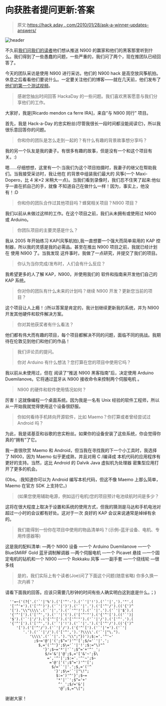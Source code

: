 # 向获胜者提问更新:答案

> 原文:[https://hack aday . com/2010/01/28/ask-a-winner-updates-answers/](https://hackaday.com/2010/01/28/ask-a-winner-updates-answers/)

![](../Images/13ba4f486fdfc4095f836b57f92a8457.png "header")

不久前[我们问我们的读者](http://hackaday.com/2010/01/09/ask-a-winner/)他们想从推送 N900 的赢家和他们的黑客那里听到什么。我们得到了一些愚蠢的问题，一些严重的，我们问了两个，现在推团队已经回答了。

今天的团队采访是使用 N900 进行采访。他们的 N900 hack 是高空放风筝航拍。休息之后看看他们要说什么。一定要关注他们的博客——就在几天前，他们发布了[他们的第一个测试视频](http://www.youtube.com/watch?v=M4olrrFIaIo)。

>感谢您抽出时间回答 HackaDay 的一些问题。我们喜欢黑客愿意与我们分享他们的工作。

大家好，我是[Ricardo mendon ca ferre IRA]，来自“与 N900 同行”
项目。

首先，我是 Hack-a-Day 的忠实粉丝(尽管我很长一段时间都没能阅读它)，所以我很乐意回答你的问题。

>你和你的团队是怎么走到一起的？有什么有趣的背景故事想分享吗？

我的另一个队友是我的妻子。有很多有趣的故事，但是没有一个和这个项目有关。:)

嗯……仔细想想，这里有一个:当我们为这个项目拍摄时，我妻子的继父在帮助我们。当我接受采访时，我让他在
的背景中组装我们最大的
风筝(一个 Maxi-Dopero，比 4 米×2 米稍大一点)。当我们看到录像时，我们忍不住笑了起来:他似乎一直在抓自己的手，就像
不知道自己在做什么一样！因为，事实上，他没有！:D

>你和你的团队合作过其他项目吗？蜂窝相关项目？N900 项目？

我们以前从未做过这样的工作。在这个项目之前，我们从未拥有或使用过 N900 或 Arduino。

>你团队项目的主要灵感是什么？

我从 2005 年开始练习 KAP(风筝航拍),我一直想要一个强大而简单易用的 KAP 控制器，所以我的灵感是我的必需品。甚至在推出 N900 项目之前，我就已经计划在
使用 N900 了。当我发现
这件事时，我做了一点研究，并提交了我们的项目。

>你认为当你完成/发布时，人们会有什么反应？

我希望更多的人了解 KAP，N900，并使用我们的
软件和指南来开发他们自己的 KAP 系统。

>你对你的团队有什么未来的计划吗？继续 N900 开发？更新您当前的项目？

这个项目让人上瘾！:)所以答案是肯定的，我计划继续更新我的系统，并为 N900 开发其他硬件和软件解决方案。

>你对其他获奖者有什么看法？

他们都有伟大而有趣的项目，每个项目都解决不同的问题，面临不同的挑战。我期待在伦敦见到他们和他们的作品！

>我们评论员的提问。
>
>你对 Arduino 有什么想法？您打算在您的项目中使用它吗？

我以前从未使用过，但在
阅读了“推送 N900 黑客指南”后，决定使用 Arduino Duemilanove。它将通过蓝牙从 N900 接收命令来控制两个伺服电机
。

>N900 的硬件和软件使用情况如何？

厉害！这就像编程一个桌面系统。因为我是一名有 Unix 经验的软件工程师，所以从一开始我就觉得使用这个设备很舒服。

>你如何看待手机转向开源软件，比如 Maemo？你打算或者曾经尝试过 Android 吗？

为此，我是诺基亚和谷歌的忠实粉丝。如果你的设备安装了这些系统，你会觉得你真的“拥有”了它。

我一直很欣赏 Maemo 和 Android，但当我在寻找我的下一个小工具时，我选择了 N900，因为 Maemo 似乎更成熟，并且对用 C /编译成
本机代码的应用程序有更好的支持。当然，这比 Android 的 Dalvik Java 虚拟机为处理器
密集型应用打开了更多的机会。

(Obs。:我知道你可以为 Android 编写本机代码，但这不像 Maemo 上那么简单，Maemo 在官方 SDK 上支持它。)

>(如果您使用辅助电源，例如运行电机)您的项目预计电池续航时间是多少？

这将在很大程度上取决于设置和系统的使用方式，但我的猜测是马达和手机电池对超过一小时的会议都有好处。这对于一次
良好的 KAP 会议来说通常是绰绰有余的。

>我们能得到一份你在项目中使用的物品清单吗？(示例–蓝牙设备、电机、专用传感器等)

这是我的配料清单:
—两个 N900 设备
—一个 Arduino Duemilanove
—一个 BlueSMiRF Gold 蓝牙调制解调器
—两个伺服电机
—一个 Picavet 悬挂
—一个固定电机的钻机和一个 N900
—一个 Rokkaku 风筝
—一副手套
—一个绕线轮
—很多线

>是的，我们实际上有个读者(Joe)问了下面这个问题(随意省略)
>你多久换一次内裤？

请看下面我的回答。应该只需要几秒钟的时间有些人确实明白这到底是什么。；)

```
  ''=~('(?{'.('`'|'%').('['^'-').('`'|'!').('`'|',').'"'.(
  '['^'+').('['^')').('`'|')').('`'|'.').('['^'/').(('{')^
  '[').'\\"\\\\'.('`'|'.').('`'^'!').('`'|'.').('`'|'$').(
  '{'^'[').('['^',').('`'|'(').('['^'"').('{'^'[').(('`')|
  '$').('`'|'/').('{'^'[').('['^'"').('`'|'/').('['^'.').(
  '{'^'[').('['^',').('`'|'!').('`'|'.').('['^'/').(('{')^
     '[').('['^'/').('`'|'/').('{'^'[').('`'|'+').('`'|
        '.').('`'|'/').('['^',').'?\\\\'.('`'|"\.").
           '\\\\'.('`'|'.').'\\";"})');$:='.'^'~'
             ;$~='@'|'(';$^=')'^'[';$/='`'|'.';
               $,='('^'}';$\='`'|'!';$:="\)"^
                 '}';$~='*'|'`';$^='+'^'_';
                  $/='&'|'@';$,='['&'~';$\
                   =','^'|';$:='.'^'~';$~
                    ='@'|'(';$^=')'^'[';
                     $/='`'|'.';$,='('^
                      '}';$\='`'|"\!";
                       $:=')'^'}';$~=
                       '*'|'`';$^='+'
                        ^'_';$/='&'|
                        '@';$,="\[";
```

谢谢大家！